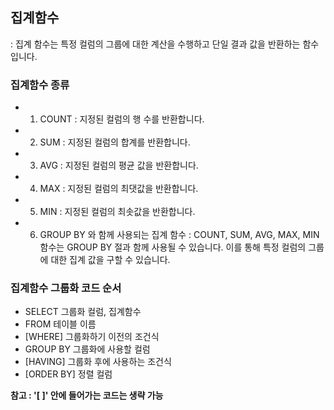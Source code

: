 ## 집계함수
: 집계 함수는 특정 컬럼의 그룹에 대한 계산을 수행하고 단일 결과 값을 반환하는 함수입니다.

### 집계함수 종류
+ 1. COUNT : 지정된 컬럼의 행 수를 반환합니다.
+ 2. SUM : 지정된 컬럼의 합계를 반환합니다.
+ 3. AVG : 지정된 컬럼의 평균 값을 반환합니다. 
+ 4. MAX : 지정된 컬럼의 최댓값을 반환합니다.
+ 5. MIN : 지정된 컬럼의 최솟값을 반환합니다.
+ 6. GROUP BY 와 함께 사용되는 집계 함수 : COUNT, SUM, AVG, MAX, MIN 함수는 GROUP BY 절과 함께 사용될 수 있습니다. 이를 통해 특정 컬럼의 그룹에 대한 집계 값을 구할 수 있습니다.

### 집계함수 그룹화 코드 순서
+ SELECT 그룹화 컬럼, 집계함수 
+ FROM 테이블 이름 
+ [WHERE] 그룹화하기 이전의 조건식
+ GROUP BY 그룹화에 사용할 컬럼
+ [HAVING] 그룹화 후에 사용하는 조건식
+ [ORDER BY] 정렬 컬럼

**참고 : '[ ]' 안에 들어가는 코드는 생략 가능**